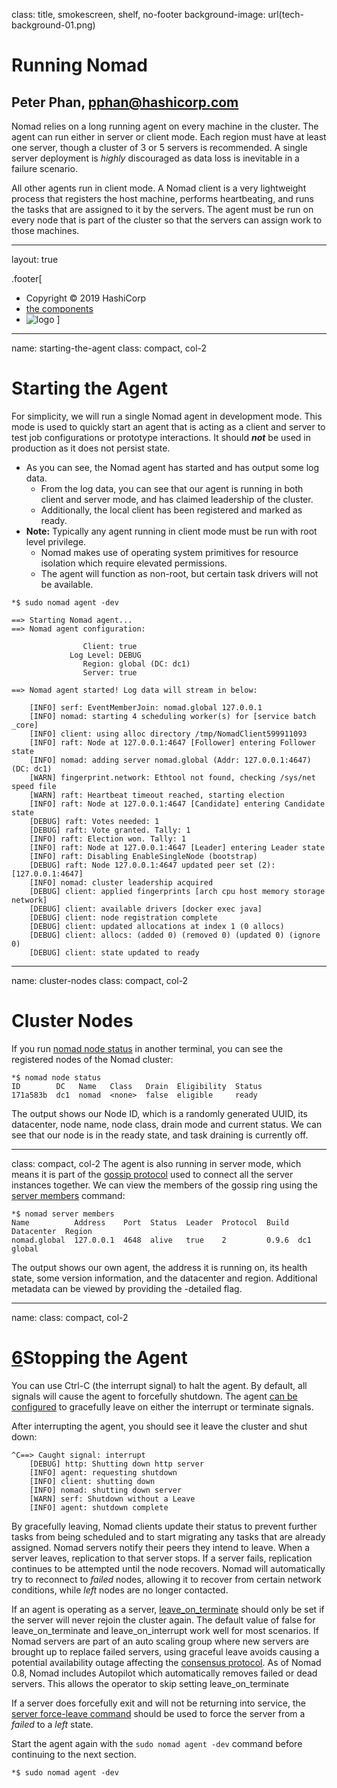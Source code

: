 class: title, smokescreen, shelf, no-footer
background-image: url(tech-background-01.png)

# Running Nomad

## Peter Phan, pphan@hashicorp.com

Nomad relies on a long running agent on every machine in the cluster. The agent can run either in server or client mode. Each region must have at least one server, though a cluster of 3 or 5 servers is recommended. A single server deployment is _highly_ discouraged as data loss is inevitable in a failure scenario.

All other agents run in client mode. A Nomad client is a very lightweight process that registers the host machine, performs heartbeating, and runs the tasks that are assigned to it by the servers. The agent must be run on every node that is part of the cluster so that the servers can assign work to those machines.

---
layout: true

.footer[
- Copyright © 2019 HashiCorp
- [the components](#components)
- ![logo](https://hashicorp.github.io/field-workshops-assets/assets/logos/HashiCorp_Icon_Black.svg)
]

---
name: starting-the-agent
class: compact, col-2

# Starting the Agent

For simplicity, we will run a single Nomad agent in development mode. This mode is used to quickly start an agent that is acting as a client and server to test job configurations or prototype interactions. It should **_not_** be used in production as it does not persist state.

- As you can see, the Nomad agent has started and has output some log data. 
  - From the log data, you can see that our agent is running in both client and server mode, and has claimed leadership of the cluster.
  - Additionally, the local client has been registered and marked as ready.
- **Note:** Typically any agent running in client mode must be run with root level privilege. 
  - Nomad makes use of operating system primitives for resource isolation which require elevated permissions. 
  - The agent will function as non-root, but certain task drivers will not be available.

```shell
*$ sudo nomad agent -dev

==> Starting Nomad agent...
==> Nomad agent configuration:

                Client: true
             Log Level: DEBUG
                Region: global (DC: dc1)
                Server: true

==> Nomad agent started! Log data will stream in below:

    [INFO] serf: EventMemberJoin: nomad.global 127.0.0.1
    [INFO] nomad: starting 4 scheduling worker(s) for [service batch _core]
    [INFO] client: using alloc directory /tmp/NomadClient599911093
    [INFO] raft: Node at 127.0.0.1:4647 [Follower] entering Follower state
    [INFO] nomad: adding server nomad.global (Addr: 127.0.0.1:4647) (DC: dc1)
    [WARN] fingerprint.network: Ethtool not found, checking /sys/net speed file
    [WARN] raft: Heartbeat timeout reached, starting election
    [INFO] raft: Node at 127.0.0.1:4647 [Candidate] entering Candidate state
    [DEBUG] raft: Votes needed: 1
    [DEBUG] raft: Vote granted. Tally: 1
    [INFO] raft: Election won. Tally: 1
    [INFO] raft: Node at 127.0.0.1:4647 [Leader] entering Leader state
    [INFO] raft: Disabling EnableSingleNode (bootstrap)
    [DEBUG] raft: Node 127.0.0.1:4647 updated peer set (2): [127.0.0.1:4647]
    [INFO] nomad: cluster leadership acquired
    [DEBUG] client: applied fingerprints [arch cpu host memory storage network]
    [DEBUG] client: available drivers [docker exec java]
    [DEBUG] client: node registration complete
    [DEBUG] client: updated allocations at index 1 (0 allocs)
    [DEBUG] client: allocs: (added 0) (removed 0) (updated 0) (ignore 0)
    [DEBUG] client: state updated to ready
```

---
name: cluster-nodes
class: compact, col-2

# Cluster Nodes

If you run [nomad node status][3] in another terminal, you can see the registered nodes of the Nomad cluster:

```shell
*$ nomad node status
ID        DC   Name   Class   Drain  Eligibility  Status
171a583b  dc1  nomad  <none>  false  eligible     ready
```

The output shows our Node ID, which is a randomly generated UUID, its datacenter, node name, node class, drain mode and current status. We can see that our node is in the ready state, and task draining is currently off.

---
class: compact, col-2
The agent is also running in server mode, which means it is part of the [gossip protocol][4] used to connect all the server instances together. We can view the members of the gossip ring using the [server members][5] command:

```shell
*$ nomad server members
Name          Address    Port  Status  Leader  Protocol  Build  Datacenter  Region
nomad.global  127.0.0.1  4648  alive   true    2         0.9.6  dc1         global
```

The output shows our own agent, the address it is running on, its health state, some version information, and the datacenter and region. Additional metadata can be viewed by providing the -detailed flag.

---
name:
class: compact, col-2

# [6]Stopping the Agent

You can use Ctrl-C (the interrupt signal) to halt the agent. By default, all signals will cause the agent to forcefully shutdown. The agent [can be configured][7] to gracefully leave on either the interrupt or terminate signals.

After interrupting the agent, you should see it leave the cluster and shut down:

```shell
^C==> Caught signal: interrupt
    [DEBUG] http: Shutting down http server
    [INFO] agent: requesting shutdown
    [INFO] client: shutting down
    [INFO] nomad: shutting down server
    [WARN] serf: Shutdown without a Leave
    [INFO] agent: shutdown complete
```

By gracefully leaving, Nomad clients update their status to prevent further tasks from being scheduled and to start migrating any tasks that are already assigned. Nomad servers notify their peers they intend to leave. When a server leaves, replication to that server stops. If a server fails, replication continues to be attempted until the node recovers. Nomad will automatically try to reconnect to _failed_ nodes, allowing it to recover from certain network conditions, while _left_ nodes are no longer contacted.

If an agent is operating as a server, [leave_on_terminate][8] should only be set if the server will never rejoin the cluster again. The default value of false for leave_on_terminate and leave_on_interrupt work well for most scenarios. If Nomad servers are part of an auto scaling group where new servers are brought up to replace failed servers, using graceful leave avoids causing a potential availability outage affecting the [consensus protocol][9]. As of Nomad 0.8, Nomad includes Autopilot which automatically removes failed or dead servers. This allows the operator to skip setting leave_on_terminate

If a server does forcefully exit and will not be returning into service, the [server force-leave command][10] should be used to force the server from a _failed_ to a _left_ state.

Start the agent again with the `sudo nomad agent -dev` command before continuing to the next section.

```shell
*$ sudo nomad agent -dev
```

[3]: https://www.nomadproject.io/docs/commands/node/status.html
[4]: https://www.nomadproject.io/docs/internals/gossip.html
[5]: https://www.nomadproject.io/docs/commands/server/members.html
[6]: https://learn.hashicorp.com/nomad/getting-started/running#stopping-the-agent
[7]: https://www.nomadproject.io/docs/configuration/index.html#leave_on_terminate
[8]: https://www.nomadproject.io/docs/configuration/index.html#leave_on_terminate
[9]: https://www.nomadproject.io/docs/internals/consensus.html
[10]: https://www.nomadproject.io/docs/commands/server/force-leave.html
